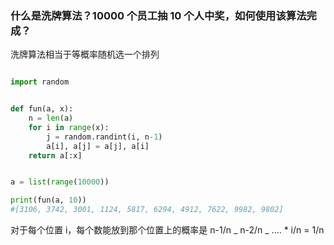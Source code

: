 ### 什么是洗牌算法？10000 个员工抽 10 个人中奖，如何使用该算法完成？

洗牌算法相当于等概率随机选一个排列

```python

import random


def fun(a, x):
    n = len(a)
    for i in range(x):
        j = random.randint(i, n-1)
        a[i], a[j] = a[j], a[i]
    return a[:x]


a = list(range(10000))

print(fun(a, 10))
#[3106, 3742, 3001, 1124, 5817, 6294, 4912, 7622, 9982, 9802]

```

对于每个位置 i，每个数能放到那个位置上的概率是 n-1/n _ n-2/n _ .... \* i/n = 1/n
